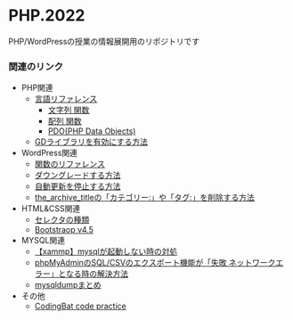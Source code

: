 # PHP.2022
PHP/WordPressの授業の情報展開用のリポジトリです

### 関連のリンク

- PHP関連
  - [言語リファレンス](https://www.php.net/manual/ja/langref.php)
    - [文字列 関数](https://www.php.net/manual/ja/ref.strings.php#ref.strings)
    - [配列 関数](https://www.php.net/manual/ja/ref.array.php)
    - [PDO(PHP Data Objects)](https://www.php.net/manual/ja/book.pdo.php)
  - [GDライブラリを有効にする方法](https://sologaku.com/wordpress/images-only-full-size/)
- WordPress関連
  - [関数のリファレンス](http://wpdocs.osdn.jp/%E9%96%A2%E6%95%B0%E3%83%AA%E3%83%95%E3%82%A1%E3%83%AC%E3%83%B3%E3%82%B9)
  - [ダウングレードする方法](https://kinsta.com/jp/blog/downgrade-wordpress/)
  - [自動更新を停止する方法](https://otamunote.com/wordpress-update-stop/)
  - [the_archive_titleの「カテゴリー:」や「タグ:」を削除する方法](https://naoyu.net/archive-title-hook/)
- HTML&CSS関連
  - [セレクタの種類](http://www.htmq.com/csskihon/005.shtml)
  - [Bootstraop v4.5](https://getbootstrap.jp/docs/4.5/getting-started/introduction/)
- MYSQL関連
  - [【xammp】mysqlが起動しない時の対処](https://qiita.com/gone0021/items/1240f857776c6bb620b6)
  - [phpMyAdminのSQL/CSVのエクスポート機能が「失敗 ネットワークエラー」となる時の解決方法](https://www.petitmonte.com/linux/phpmyadmin-failed-network-err.html)
  - [mysqldumpまとめ](https://qiita.com/PlanetMeron/items/3a41e14607a65bc9b60c)
- その他
  - [CodingBat code practice](https://codingbat.com/java)